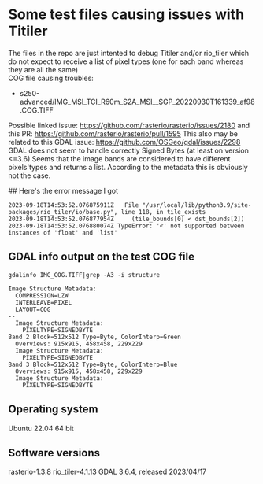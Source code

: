 # Some test files causing issues with Titiler

The files in the repo are just intented to debug Titiler and/or rio_tiler which do not expect to receive a list of pixel types (one for each band whereas they are all the same)  
COG file causing troubles:
* s250-advanced/IMG_MSI_TCI_R60m_S2A_MSI__SGP_20220930T161339_af98.COG.TIFF

Possible linked issue: https://github.com/rasterio/rasterio/issues/2180 and this PR:  https://github.com/rasterio/rasterio/pull/1595
This also may be related to this GDAL issue: https://github.com/OSGeo/gdal/issues/2298
GDAL does not seem to handle correctly Signed Bytes (at least on version <=3.6)
Seems that the image bands are considered to have different pixels'types and returns a list. 
According to the metadata this is obviously not the case.

## Here's the error message I got

```Text
2023-09-18T14:53:52.076875911Z   File "/usr/local/lib/python3.9/site-packages/rio_tiler/io/base.py", line 118, in tile_exists
2023-09-18T14:53:52.076877954Z     (tile_bounds[0] < dst_bounds[2])
2023-09-18T14:53:52.076880074Z TypeError: '<' not supported between instances of 'float' and 'list'
```


## GDAL info output on the test COG file

```text
gdalinfo IMG_COG.TIFF|grep -A3 -i structure

Image Structure Metadata:
  COMPRESSION=LZW
  INTERLEAVE=PIXEL
  LAYOUT=COG
--
  Image Structure Metadata:
    PIXELTYPE=SIGNEDBYTE
Band 2 Block=512x512 Type=Byte, ColorInterp=Green
  Overviews: 915x915, 458x458, 229x229
  Image Structure Metadata:
    PIXELTYPE=SIGNEDBYTE
Band 3 Block=512x512 Type=Byte, ColorInterp=Blue
  Overviews: 915x915, 458x458, 229x229
  Image Structure Metadata:
    PIXELTYPE=SIGNEDBYTE
```

## Operating system

Ubuntu 22.04 64 bit

## Software versions

rasterio-1.3.8
rio_tiler-4.1.13
GDAL 3.6.4, released 2023/04/17
